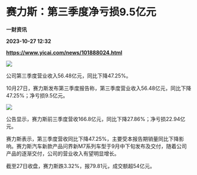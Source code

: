 # 赛力斯：第三季度净亏损9.5亿元
**一财资讯**

**2023-10-27 12:32**

**https://www.yicai.com/news/101888024.html**

![](https://imgcdn.yicai.com/uppics/slides/2023/10/fee657f3f393d507b699fcaa1c88e445.jpg)

公司第三季度营业收入56.48亿元，同比下降47.25%。

10月27日，赛力斯发布第三季度报告称，第三季度营业收入56.48亿元，同比下降47.25%；净亏损9.5亿元。

![](https://imgcdn.yicai.com/uppics/images/2023/10/b5d2e8909487f457d8ec1406e00cd0a3.jpg)

公告显示，赛力斯前三季度营收166.8亿元，同比下降27.86%；净亏损22.94亿元。

赛力斯表示，第三季度营收同比下降47.25%，主要受本报告期销量同比下降影响。赛力斯汽车新款产品问界新M7系列车型于9月中下旬发布及交付，随着公司产品的逐渐交付，公司的营业收入有望明显增长。

截至27日收盘，赛力斯跌3.32%，报79.81元，成交额超54亿元。